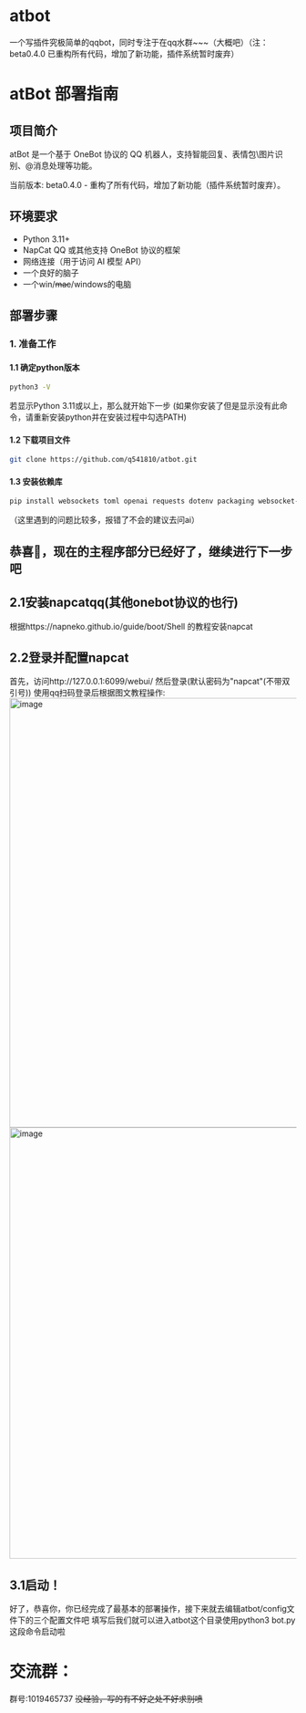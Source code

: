 # atbot
一个写插件究极简单的qqbot，同时专注于在qq水群~~~（大概吧）（注：beta0.4.0 已重构所有代码，增加了新功能，插件系统暂时废弃）
# atBot 部署指南

## 项目简介

atBot 是一个基于 OneBot 协议的 QQ 机器人，支持智能回复、表情包\图片识别、@消息处理等功能。

当前版本: beta0.4.0 - 重构了所有代码，增加了新功能（插件系统暂时废弃）。

## 环境要求

- Python 3.11+
- NapCat QQ 或其他支持 OneBot 协议的框架
- 网络连接（用于访问 AI 模型 API）
- 一个良好的脑子
- 一个win/~~mac~~/windows的电脑
## 部署步骤

### 1. 准备工作

#### 1.1 确定python版本
```bash
python3 -V
```
若显示Python 3.11或以上，那么就开始下一步
(如果你安装了但是显示没有此命令，请重新安装python并在安装过程中勾选PATH)
#### 1.2 下载项目文件
```bash
git clone https://github.com/q541810/atbot.git
```
#### 1.3 安装依赖库
```bash
pip install websockets toml openai requests dotenv packaging websocket-client
```
（这里遇到的问题比较多，报错了不会的建议去问ai）
## 恭喜🎉，现在的主程序部分已经好了，继续进行下一步吧
## 2.1安装napcatqq(其他onebot协议的也行)
根据https://napneko.github.io/guide/boot/Shell 的教程安装napcat
## 2.2登录并配置napcat
首先，访问http://127.0.0.1:6099/webui/
然后登录(默认密码为"napcat"(不带双引号))
使用qq扫码登录后根据图文教程操作:
<img width="1169" height="753" alt="image" src="https://github.com/user-attachments/assets/0167e4ba-2f06-402b-a3eb-0f03a9a582c6" />
<img width="671" height="756" alt="image" src="https://github.com/user-attachments/assets/8342cde9-1964-4c60-8968-4325034fa11c" />
## 3.1启动！
好了，恭喜你，你已经完成了最基本的部署操作，接下来就去编辑atbot/config文件下的三个配置文件吧
填写后我们就可以进入atbot这个目录使用python3 bot.py这段命令启动啦
# 交流群：
群号:1019465737
~~没经验，写的有不好之处不好求别喷~~
